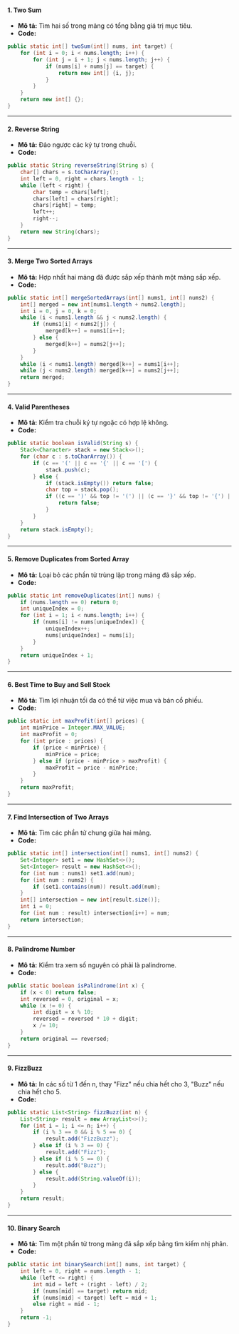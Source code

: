 #### **1. Two Sum**

- **Mô tả:** Tìm hai số trong mảng có tổng bằng giá trị mục tiêu.
- **Code:**

```java
public static int[] twoSum(int[] nums, int target) {
    for (int i = 0; i < nums.length; i++) {
        for (int j = i + 1; j < nums.length; j++) {
            if (nums[i] + nums[j] == target) {
                return new int[] {i, j};
            }
        }
    }
    return new int[] {};
}
```

---

#### **2. Reverse String**

- **Mô tả:** Đảo ngược các ký tự trong chuỗi.
- **Code:**

```java
public static String reverseString(String s) {
    char[] chars = s.toCharArray();
    int left = 0, right = chars.length - 1;
    while (left < right) {
        char temp = chars[left];
        chars[left] = chars[right];
        chars[right] = temp;
        left++;
        right--;
    }
    return new String(chars);
}
```

---

#### **3. Merge Two Sorted Arrays**

- **Mô tả:** Hợp nhất hai mảng đã được sắp xếp thành một mảng sắp xếp.
- **Code:**

```java
public static int[] mergeSortedArrays(int[] nums1, int[] nums2) {
    int[] merged = new int[nums1.length + nums2.length];
    int i = 0, j = 0, k = 0;
    while (i < nums1.length && j < nums2.length) {
        if (nums1[i] < nums2[j]) {
            merged[k++] = nums1[i++];
        } else {
            merged[k++] = nums2[j++];
        }
    }
    while (i < nums1.length) merged[k++] = nums1[i++];
    while (j < nums2.length) merged[k++] = nums2[j++];
    return merged;
}
```

---

#### **4. Valid Parentheses**

- **Mô tả:** Kiểm tra chuỗi ký tự ngoặc có hợp lệ không.
- **Code:**

```java
public static boolean isValid(String s) {
    Stack<Character> stack = new Stack<>();
    for (char c : s.toCharArray()) {
        if (c == '(' || c == '{' || c == '[') {
            stack.push(c);
        } else {
            if (stack.isEmpty()) return false;
            char top = stack.pop();
            if ((c == ')' && top != '(') || (c == '}' && top != '{') || (c == ']' && top != '[')) {
                return false;
            }
        }
    }
    return stack.isEmpty();
}
```

---

#### **5. Remove Duplicates from Sorted Array**

- **Mô tả:** Loại bỏ các phần tử trùng lặp trong mảng đã sắp xếp.
- **Code:**

```java
public static int removeDuplicates(int[] nums) {
    if (nums.length == 0) return 0;
    int uniqueIndex = 0;
    for (int i = 1; i < nums.length; i++) {
        if (nums[i] != nums[uniqueIndex]) {
            uniqueIndex++;
            nums[uniqueIndex] = nums[i];
        }
    }
    return uniqueIndex + 1;
}
```

---

#### **6. Best Time to Buy and Sell Stock**

- **Mô tả:** Tìm lợi nhuận tối đa có thể từ việc mua và bán cổ phiếu.
- **Code:**

```java
public static int maxProfit(int[] prices) {
    int minPrice = Integer.MAX_VALUE;
    int maxProfit = 0;
    for (int price : prices) {
        if (price < minPrice) {
            minPrice = price;
        } else if (price - minPrice > maxProfit) {
            maxProfit = price - minPrice;
        }
    }
    return maxProfit;
}
```

---

#### **7. Find Intersection of Two Arrays**

- **Mô tả:** Tìm các phần tử chung giữa hai mảng.
- **Code:**

```java
public static int[] intersection(int[] nums1, int[] nums2) {
    Set<Integer> set1 = new HashSet<>();
    Set<Integer> result = new HashSet<>();
    for (int num : nums1) set1.add(num);
    for (int num : nums2) {
        if (set1.contains(num)) result.add(num);
    }
    int[] intersection = new int[result.size()];
    int i = 0;
    for (int num : result) intersection[i++] = num;
    return intersection;
}
```

---

#### **8. Palindrome Number**

- **Mô tả:** Kiểm tra xem số nguyên có phải là palindrome.
- **Code:**

```java
public static boolean isPalindrome(int x) {
    if (x < 0) return false;
    int reversed = 0, original = x;
    while (x != 0) {
        int digit = x % 10;
        reversed = reversed * 10 + digit;
        x /= 10;
    }
    return original == reversed;
}
```

---

#### **9. FizzBuzz**

- **Mô tả:** In các số từ 1 đến n, thay "Fizz" nếu chia hết cho 3, "Buzz" nếu chia hết cho 5.
- **Code:**

```java
public static List<String> fizzBuzz(int n) {
    List<String> result = new ArrayList<>();
    for (int i = 1; i <= n; i++) {
        if (i % 3 == 0 && i % 5 == 0) {
            result.add("FizzBuzz");
        } else if (i % 3 == 0) {
            result.add("Fizz");
        } else if (i % 5 == 0) {
            result.add("Buzz");
        } else {
            result.add(String.valueOf(i));
        }
    }
    return result;
}
```

---

#### **10. Binary Search**

- **Mô tả:** Tìm một phần tử trong mảng đã sắp xếp bằng tìm kiếm nhị phân.
- **Code:**

```java
public static int binarySearch(int[] nums, int target) {
    int left = 0, right = nums.length - 1;
    while (left <= right) {
        int mid = left + (right - left) / 2;
        if (nums[mid] == target) return mid;
        if (nums[mid] < target) left = mid + 1;
        else right = mid - 1;
    }
    return -1;
}
```
